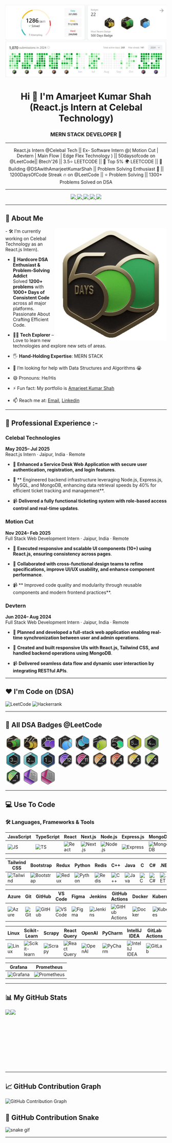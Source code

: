 ![My Profile Stats](assets/LeetCode1.jpg)
![My Profile Stats](assets/LeetCode.jpg)

<h1 align="center">Hi 👋 I'm Amarjeet Kumar Shah (React.js Intern at Celebal Technology)</h1>

<h3 align="center">MERN STACK DEVELOPER 💯</h3>

---

<p align="center">
React.js Intern @Celebal Tech || Ex- Software Intern @( Motion Cut | Devtern | Main Flow | Edge Flex Technology ) || 50daysofcode on @LeetCode|| Btech'26 || 3.5⭐ LEETCODE || 👑 Top 5% 🌍 LEETCODE || 🚀 Building @DSAwithAmarjeetKumarShah || Problem Solving Enthusiast 🧠 || 1200DaysOfCode Streak 🔥 on @LeetCode || ⭐ Problem Solving || 1300+ Problems Solved on DSA
</p>

---

<p align="center">
  <a href="https://www.linkedin.com/in/amarjeetkumarshah/" target="_blank">
    <img src="https://img.shields.io/badge/LINKEDIN-0A66C2?style=for-the-badge&logo=linkedin&logoColor=white" />
  </a>
  <a href="https://github.com/amarjeet-kumar-shah" target="_blank">
    <img src="https://img.shields.io/badge/GITHUB-171515?style=for-the-badge&logo=github&logoColor=white" />
  </a>
  <a href="mailto:amarjeetkumarshah.it26@gmail.com">
    <img src="https://img.shields.io/badge/EMAIL-D44638?style=for-the-badge&logo=gmail&logoColor=white" />
  </a>
    <a href="https://leetcode.com/u/Amarjeet_Kumar_Shah/" target="_blank">
    <img src="https://img.shields.io/badge/LEETCODE-FFA116?style=for-the-badge&logo=leetcode&logoColor=black" />
  </a>
  <a href="https://amarjeet-kumar-shah.github.io/Portfolio/" target="_blank">
    <img src="https://img.shields.io/badge/PORTFOLIO-000000?style=for-the-badge&logo=vercel&logoColor=white" />
  </a>
</p>

---

## 🧃 About Me
<img align="right" src="https://github.com/amarjeet-kumar-shah/amarjeet-kumar-shah/blob/main/assets/500_new.gif" width="350" />
- 🛠️ I’m currently working on Celebal Technology as an React.js Intern).

- 🧠 **Hardcore DSA Enthusiast & Problem-Solving Addict**  
  Solved **1200+ problems** with **1000+ Days of Consistent Code** across all major platforms.  
  Passionate About Crafting Efficient Code.

- 👩‍💻 **Tech Explorer** – Love to learn new technologies and explore new sets of areas.

- 🖐️ **Hand-Holding Expertise**: MERN STACK
  
- 🤔 I’m looking for help with Data Structures and Algorithms 😭

- 😄 Pronouns: He/His
- ⚡ Fun fact: My portfolio is [Amarjeet Kumar Shah](https://amarjeet-kumar-shah.github.io/Portfolio/)
  
- 📫 Reach me at: [Email](mailto:amarjeetkumarshah.it26@gmail.com), [Linkedin](https://www.linkedin.com/in/amarjeetkumarshah/)

---

## 💼 Professional Experience :-

### **Celebal Technologies**

**May 2025– Jul 2025**  
React.js Intern · Jaipur, India · Remote

- 🚀 **Enhanced a Service Desk Web Application with secure user authentication, registration, and login features**.

- 🎥 ** Engineered backend infrastructure leveraging Node.js, Express.js, MySQL, and MongoDB, enhancing data retrieval speeds by 40% for efficient ticket tracking and management**.

- 📹 **Delivered a fully functional ticketing system with role-based access control and real-time updates**.


### **Motion Cut**

**Nov 2024– Feb 2025**  
 Full Stack Web Development Intern · Jaipur, India · Remote

- 🚀 **Executed responsive and scalable UI components (10+) using React.js, ensuring consistency across pages**.

- 🎥 **Collaborated with cross-functional design teams to refine specifications, improve UI/UX usability, and enhance component performance**.

- 📹 ** Improved code quality and modularity through reusable components and modern frontend practices**.

  
### **Devtern**

**Jun 2024– Aug 2024**  
 Full Stack Web Development Intern · Jaipur, India · Remote

- 🚀 **Planned and developed a full-stack web application enabling real-time synchronization between user and admin operations**.

- 🎥 **Created and built responsive UIs with React.js, Tailwind CSS, and handled backend operations using MongoDB**.

- 📹 **Delivered seamless data flow and dynamic user interaction by integrating RESTful APIs**.

-----

## ❤️ I'm Code on (DSA)
<p align="left">
  <img src="https://leetcode.com/u/Amarjeet_Kumar_Shah/" alt="LeetCode" height="40"/>
  <img src="https://www.hackerrank.com/profile/22EJCIT016" alt="Hackerrank" height="40"/>
</p>

---

## 🏅 All DSA Badges @LeetCode

<p align="left">
  <img src="https://github.com/amarjeet-kumar-shah/amarjeet-kumar-shah/blob/main/assets/500_new.gif" height="50"/>
  <img src="https://github.com/amarjeet-kumar-shah/amarjeet-kumar-shah/blob/main/assets/365_new.gif" height="50"/>
  <img src="https://github.com/amarjeet-kumar-shah/amarjeet-kumar-shah/blob/main/assets/2024-200.gif" height="50"/>
  <img src="https://github.com/amarjeet-kumar-shah/amarjeet-kumar-shah/blob/main/assets/25_100.gif" height="50"/>
  <img src="https://github.com/amarjeet-kumar-shah/amarjeet-kumar-shah/blob/main/assets/24_100-new.gif" height="50"/>
  <img src="https://github.com/amarjeet-kumar-shah/amarjeet-kumar-shah/blob/main/assets/25_50.gif" height="50"/>
  <img src="https://github.com/amarjeet-kumar-shah/amarjeet-kumar-shah/blob/main/assets/2024-50.gif" height="50"/>
  <img src="https://github.com/amarjeet-kumar-shah/amarjeet-kumar-shah/blob/main/assets/202505.gif" height="50"/>
  <img src="https://github.com/amarjeet-kumar-shah/amarjeet-kumar-shah/blob/main/assets/202504.gif" height="50"/>
  <img src="https://github.com/amarjeet-kumar-shah/amarjeet-kumar-shah/blob/main/assets/202503.gif" height="50"/>
  <img src="https://github.com/amarjeet-kumar-shah/amarjeet-kumar-shah/blob/main/assets/202502.gif" height="50"/>
  <img src="https://github.com/amarjeet-kumar-shah/amarjeet-kumar-shah/blob/main/assets/202501.gif" height="50"/>
  <img src="https://github.com/amarjeet-kumar-shah/amarjeet-kumar-shah/blob/main/assets/2024-12.gif" height="50"/>
  <img src="https://github.com/amarjeet-kumar-shah/amarjeet-kumar-shah/blob/main/assets/2024-11.gif" height="50"/>
  <img src="https://github.com/amarjeet-kumar-shah/amarjeet-kumar-shah/blob/main/assets/2024-05.gif" height="50"/>
  <img src="https://github.com/amarjeet-kumar-shah/amarjeet-kumar-shah/blob/main/assets/2024-04.gif" height="50"/>
  <img src="https://github.com/amarjeet-kumar-shah/amarjeet-kumar-shah/blob/main/assets/2024-03.gif" height="50"/>
  <img src="https://github.com/amarjeet-kumar-shah/amarjeet-kumar-shah/blob/main/assets/2024-02.gif" height="50"/>
  <img src="https://github.com/amarjeet-kumar-shah/amarjeet-kumar-shah/blob/main/assets/2024-01.gif" height="50"/>
  <img src="https://github.com/amarjeet-kumar-shah/amarjeet-kumar-shah/blob/main/assets/2023-12.gif" height="50"/>
  <img src="https://github.com/amarjeet-kumar-shah/amarjeet-kumar-shah/blob/main/assets/2023-11.gif" height="50"/>
</p>

---

## 💻 Use To Code

### 🛠️ Languages, Frameworks & Tools

| JavaScript | TypeScript | React | Next.js | Node.js | Express.js | MongoDB | MySQL | HTML | CSS |
|------------|------------|--------|---------|---------|------------|---------|--------|------|-----|
| ![JS](https://img.shields.io/badge/-JavaScript-F7DF1E?logo=javascript&logoColor=black) | ![TS](https://img.shields.io/badge/-TypeScript-3178C6?logo=typescript&logoColor=white) | ![React](https://img.shields.io/badge/-React-20232A?logo=react) | ![Next.js](https://img.shields.io/badge/-Next.js-000000?logo=next.js) | ![Node.js](https://img.shields.io/badge/-Node.js-339933?logo=node.js&logoColor=white) | ![Express](https://img.shields.io/badge/-Express.js-000000?logo=express) | ![MongoDB](https://img.shields.io/badge/-MongoDB-47A248?logo=mongodb&logoColor=white) | ![MySQL](https://img.shields.io/badge/-MySQL-4479A1?logo=mysql) | ![HTML](https://img.shields.io/badge/-HTML5-E34F26?logo=html5&logoColor=white) | ![CSS](https://img.shields.io/badge/-CSS3-1572B6?logo=css3) |

| Tailwind CSS | Bootstrap | Redux | Python | Redis | C++ | Java | C | C# | .NET |
|--------------|-----------|--------|--------|-------|-----|------|----|----|------|
| ![Tailwind](https://img.shields.io/badge/-Tailwind_CSS-38B2AC?logo=tailwind-css) | ![Bootstrap](https://img.shields.io/badge/-Bootstrap-7952B3?logo=bootstrap) | ![Redux](https://img.shields.io/badge/-Redux-764ABC?logo=redux&logoColor=white) | ![Python](https://img.shields.io/badge/-Python-3776AB?logo=python) | ![Redis](https://img.shields.io/badge/-Redis-DC382D?logo=redis&logoColor=white) | ![C++](https://img.shields.io/badge/-C++-00599C?logo=c%2B%2B) | ![Java](https://img.shields.io/badge/-Java-007396?logo=java&logoColor=white) | ![C](https://img.shields.io/badge/-C-000000?logo=c) | ![C#](https://img.shields.io/badge/-C%23-239120?logo=c-sharp) | ![.NET](https://img.shields.io/badge/-.NET-512BD4?logo=dotnet) |

| Azure | Git | GitHub | VS Code | Figma | Jenkins | GitHub Actions | Docker | Kubernetes | Terraform |
|-------|-----|--------|---------|-------|---------|----------------|--------|------------|-----------|
| ![Azure](https://img.shields.io/badge/-Azure-0078D4?logo=microsoft-azure) | ![Git](https://img.shields.io/badge/-Git-F05032?logo=git) | ![GitHub](https://img.shields.io/badge/-GitHub-181717?logo=github) | ![VS Code](https://img.shields.io/badge/-VS_Code-007ACC?logo=visual-studio-code) | ![Figma](https://img.shields.io/badge/-Figma-F24E1E?logo=figma) | ![Jenkins](https://img.shields.io/badge/-Jenkins-D24939?logo=jenkins) | ![GitHub Actions](https://img.shields.io/badge/-GitHub_Actions-2088FF?logo=github-actions&logoColor=white) | ![Docker](https://img.shields.io/badge/-Docker-2496ED?logo=docker) | ![Kubernetes](https://img.shields.io/badge/-Kubernetes-326CE5?logo=kubernetes) | ![Terraform](https://img.shields.io/badge/-Terraform-7B42BC?logo=terraform) |

| Linux | Scikit-Learn | Scrapy | React Query | OpenAI | PyCharm | IntelliJ IDEA | GitLab Actions | GitHub Copilot | Selenium |
|-------|--------------|--------|-------------|--------|---------|----------------|----------------|----------------|----------|
| ![Linux](https://img.shields.io/badge/-Linux-FCC624?logo=linux&logoColor=black) | ![Scikit-learn](https://img.shields.io/badge/-Scikit_Learn-F7931E?logo=scikit-learn) | ![Scrapy](https://img.shields.io/badge/-Scrapy-231F20?logo=scrapy) | ![React Query](https://img.shields.io/badge/-React_Query-FF4154?logo=react-query) | ![OpenAI](https://img.shields.io/badge/-OpenAI-412991?logo=openai) | ![PyCharm](https://img.shields.io/badge/-PyCharm-000000?logo=pycharm) | ![IntelliJ IDEA](https://img.shields.io/badge/-IntelliJ_IDEA-000000?logo=intellij-idea) | ![GitLab](https://img.shields.io/badge/-GitLab_Actions-FC6D26?logo=gitlab) | ![Copilot](https://img.shields.io/badge/-GitHub_Copilot-000000?logo=githubcopilot) | ![Selenium](https://img.shields.io/badge/-Selenium-43B02A?logo=selenium) |

| Grafana | Prometheus |
|---------|------------|
| ![Grafana](https://img.shields.io/badge/-Grafana-F46800?logo=grafana&logoColor=white) | ![Prometheus](https://img.shields.io/badge/-Prometheus-E6522C?logo=prometheus&logoColor=white) |

---

## 📊 My GitHub Stats

<p>
  <img align="left" height="180em" src="https://github-readme-stats.vercel.app/api?username=amarjeet-kumar-shah&show_icons=true&theme=dark&hide_border=true" />
  <img align="left" height="180em" src="https://github-readme-stats.vercel.app/api/top-langs/?username=amarjeet-kumar-shah&layout=compact&langs_count=8&theme=dark&hide_border=true" />
</p>
<br clear="left" />

---

## 📈 GitHub Contribution Graph

![GitHub Contribution Graph](https://github-readme-activity-graph.vercel.app/graph?username=amarjeet-kumar-shah&theme=react-dark&hide_border=true)

## 🐍 GitHub Contribution Snake

![snake gif](https://github.com/amarjeet-kumar-shah/amarjeet-kumar-shah/blob/output/github-contribution-grid-snake.svg)

---

